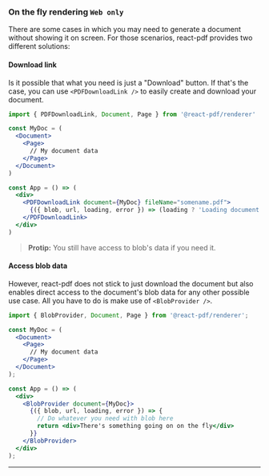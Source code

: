 ### On the fly rendering `Web only`

There are some cases in which you may need to generate a document without showing it on screen. For those scenarios, react-pdf provides two different solutions:

#### Download link

Is it possible that what you need is just a "Download" button. If that's the case, you can use `<PDFDownloadLink />` to easily create and download your document.

```jsx
import { PDFDownloadLink, Document, Page } from '@react-pdf/renderer'

const MyDoc = (
  <Document>
    <Page>
      // My document data
    </Page>
  </Document>
)

const App = () => (
  <div>
    <PDFDownloadLink document={MyDoc} fileName="somename.pdf">
      {({ blob, url, loading, error }) => (loading ? 'Loading document...' : 'Download now!')}
    </PDFDownloadLink>
  </div>
)
```

> **Protip:** You still have access to blob's data if you need it.

#### Access blob data

However, react-pdf does not stick to just download the document but also enables direct access to the document's blob data for any other possible use case. All you have to do is make use of `<BlobProvider />`.

```jsx
import { BlobProvider, Document, Page } from '@react-pdf/renderer';

const MyDoc = (
  <Document>
    <Page>
      // My document data
    </Page>
  </Document>
);

const App = () => (
  <div>
    <BlobProvider document={MyDoc}>
      {({ blob, url, loading, error }) => {
        // Do whatever you need with blob here
        return <div>There's something going on on the fly</div>
      }}
    </BlobProvider>
  </div>
);
```

---
